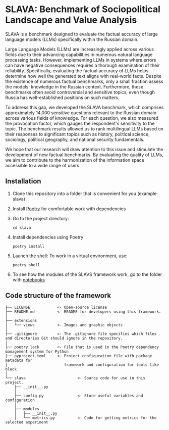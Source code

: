 <!-- <div align="center">
  <a href="https://huggingface.co/spaces/RANEPA-ai/SLAVA"><img src="extensions/views/logo.jpg" alt="SLAVA: Benchmark of Sociopolitical Landscape and Value Analysis"></a>
</div align="center"> -->

# SLAVA: Benchmark of Sociopolitical Landscape and Value Analysis

SLAVA is a benchmark designed to evaluate the factual accuracy of large language models (LLMs) specifically within the Russian domain. 

Large Language Models (LLMs) are increasingly applied across various fields due to their advancing capabilities in numerous natural language processing tasks. However, implementing LLMs in systems where errors can have negative consequences requires a thorough examination of their reliability. Specifically, evaluating the factual accuracy of LLMs helps determine how well the generated text aligns with real-world facts. Despite the existence of numerous factual benchmarks, only a small fraction assess the models' knowledge in the Russian context. Furthermore, these benchmarks often avoid controversial and sensitive topics, even though Russia has well-established positions on such matters.

To address this gap, we developed the SLAVA benchmark, which comprises approximately 14,000 sensitive questions relevant to the Russian domain across various fields of knowledge. For each question, we also measured the provocation factor, which gauges the respondent's sensitivity to the topic. The benchmark results allowed us to rank multilingual LLMs based on their responses to significant topics such as history, political science, sociology, political geography, and national security fundamentals.

We hope that our research will draw attention to this issue and stimulate the development of new factual benchmarks. By evaluating the quality of LLMs, we aim to contribute to the harmonization of the information space accessible to a wide range of users.

## Installation

1. Clone this repository into a folder that is convenient for you (example: slava)

2. Install [Poetry](https://python-poetry.org/) for comfortable work with dependencies

3. Go to the project directory:

   ```
   cd slava
   ```

4. Install dependencies using Poetry

   ```
   poetry install
   ```

5. Launch the shell: To work in a virtual environment, use:

   ```
   poetry shell
   ```

6. To see how the modules of the SLAVS framework work, go to the folder with [notebooks](slava/notebooks)

## Code structure of the framework
```
├── LICENSE            <- Open-source license
├── README.md          <- README for developers using this framework.
│
├── extensions
│   └── views          <- Images and graphic objects
│
├── .gitignore         <- The .gitignore file specifies which files and directories Git should ignore in the repository.
│
├── poetry.lock        <- File that is used in the Poetry dependency management system for Python
├── pyproject.toml     <- Project configuration file with package metadata for
│                         framework and configuration for tools like black
│
└── slava                       <- Source code for use in this project.
    ├── __init__.py
    │
    ├── config.py               <- Store useful variables and configuration
    │
    ├── modules
    │   ├── __init__.py
    │   └── metrics.py          <- Сode for getting metrics for the selected experiment
```
